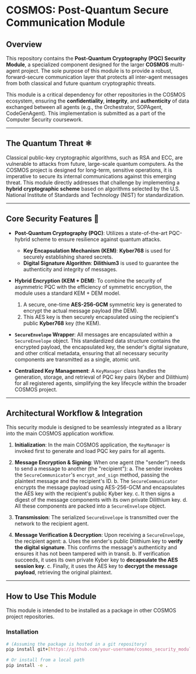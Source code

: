 # COSMOS: Post-Quantum Secure Communication Module

## Overview

This repository contains the **Post-Quantum Cryptography (PQC) Security Module**, a specialized component designed for the larger **COSMOS** multi-agent project. The sole purpose of this module is to provide a robust, forward-secure communication layer that protects all inter-agent messages from both classical and future quantum cryptographic threats.

This module is a critical dependency for other repositories in the COSMOS ecosystem, ensuring the **confidentiality**, **integrity**, and **authenticity** of data exchanged between all agents (e.g., the Orchestrator, SOPAgent, CodeGenAgent). This implementation is submitted as a part of the Computer Security coursework.

---

## The Quantum Threat ⚛️

Classical public-key cryptographic algorithms, such as RSA and ECC, are vulnerable to attacks from future, large-scale quantum computers. As the COSMOS project is designed for long-term, sensitive operations, it is imperative to secure its internal communications against this emerging threat. This module directly addresses that challenge by implementing a **hybrid cryptographic scheme** based on algorithms selected by the U.S. National Institute of Standards and Technology (NIST) for standardization.

---

## Core Security Features 🔐

* **Post-Quantum Cryptography (PQC)**: Utilizes a state-of-the-art PQC-hybrid scheme to ensure resilience against quantum attacks.
    * **Key Encapsulation Mechanism (KEM)**: **Kyber768** is used for securely establishing shared secrets.
    * **Digital Signature Algorithm**: **Dilithium3** is used to guarantee the authenticity and integrity of messages.

* **Hybrid Encryption (KEM + DEM)**: To combine the security of asymmetric PQC with the efficiency of symmetric encryption, the module uses a standard KEM + DEM model.
    1.  A secure, one-time **AES-256-GCM** symmetric key is generated to encrypt the actual message payload (the DEM).
    2.  This AES key is then securely encapsulated using the recipient's public **Kyber768** key (the KEM).

* **`SecureEnvelope` Wrapper**: All messages are encapsulated within a `SecureEnvelope` object. This standardized data structure contains the encrypted payload, the encapsulated key, the sender's digital signature, and other critical metadata, ensuring that all necessary security components are transmitted as a single, atomic unit.

* **Centralized Key Management**: A `KeyManager` class handles the generation, storage, and retrieval of PQC key pairs (Kyber and Dilithium) for all registered agents, simplifying the key lifecycle within the broader COSMOS project.

---

## Architectural Workflow & Integration

This security module is designed to be seamlessly integrated as a library into the main COSMOS application workflow.

1.  **Initialization**: In the main COSMOS application, the `KeyManager` is invoked first to generate and load PQC key pairs for all agents.

2.  **Message Encryption & Signing**: When one agent (the "sender") needs to send a message to another (the "recipient"):
    a. The sender invokes the `SecureCommunicator`'s `encrypt_and_sign` method, passing the plaintext message and the recipient's ID.
    b. The `SecureCommunicator` encrypts the message payload using AES-256-GCM and encapsulates the AES key with the recipient's public Kyber key.
    c. It then signs a digest of the message components with its own private Dilithium key.
    d. All these components are packed into a `SecureEnvelope` object.

3.  **Transmission**: The serialized `SecureEnvelope` is transmitted over the network to the recipient agent.

4.  **Message Verification & Decryption**: Upon receiving a `SecureEnvelope`, the recipient agent:
    a. Uses the sender's public Dilithium key to **verify the digital signature**. This confirms the message's authenticity and ensures it has not been tampered with in transit.
    b. If verification succeeds, it uses its own private Kyber key to **decapsulate the AES session key**.
    c. Finally, it uses the AES key to **decrypt the message payload**, retrieving the original plaintext.

---

## How to Use This Module

This module is intended to be installed as a package in other COSMOS project repositories.

### Installation

```bash
# (Assuming the package is hosted in a git repository)
pip install git+[https://github.com/your-username/cosmos_security_module.git](https://github.com/your-username/cosmos_security_module.git)

# Or install from a local path
pip install -e .
